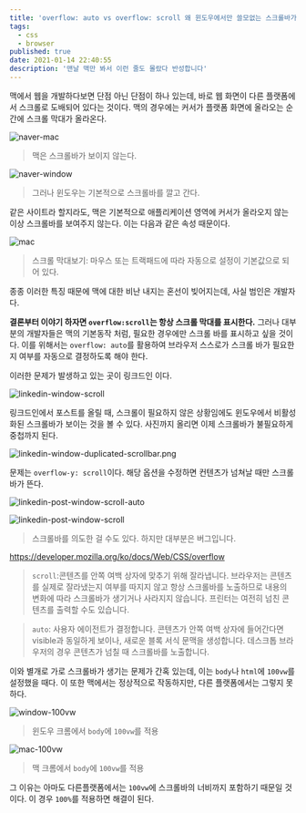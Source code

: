 ```yaml
---
title: 'overflow: auto vs overflow: scroll 왜 윈도우에서만 쓸모없는 스크롤바가 노출될까'
tags:
  - css
  - browser
published: true
date: 2021-01-14 22:40:55
description: '맨날 맥만 봐서 이런 줄도 몰랐다 반성합니다'
---
```


맥에서 웹을 개발하다보면 단점 아닌 단점이 하나 있는데, 바로 웹 화면이 다른 플랫폼에서 스크롤로 도배되어 있다는 것이다. 맥의 경우에는 커서가 플랫폼 화면에 올라오는 순간에 스크롤 막대가 올라온다.

![naver-mac](./naver-mac.png)

> 맥은 스크롤바가 보이지 않는다.

![naver-window](./naver-window.png)

> 그러나 윈도우는 기본적으로 스크롤바를 깔고 간다.

같은 사이트라 할지라도, 맥은 기본적으로 애플리케이션 영역에 커서가 올라오지 않는 이상 스크롤바를 보여주지 않는다. 이는 다음과 같은 속성 때문이다.

![mac](./mac-scroll-preference.png)

> 스크롤 막대보기: 마우스 또는 트랙패드에 따라 자동으로 설정이 기본값으로 되어 있다.

종종 이러한 특징 때문에 맥에 대한 비난 내지는 혼선이 빚어지는데, 사실 범인은 개발자다.

**결론부터 이야기 하자면 `overflow:scroll`는 항상 스크롤 막대를 표시한다.** 그러나 대부분의 개발자들은 맥의 기본동작 처럼, 필요한 경우에만 스크롤 바를 표시하고 싶을 것이다. 이를 위해서는 `overflow: auto`를 활용하여 브라우저 스스로가 스크롤 바가 필요한지 여부를 자동으로 결정하도록 해야 한다.

이러한 문제가 발생하고 있는 곳이 링크드인 이다.

![linkedin-window-scroll](./linkedin-window-scrollbar.png)

링크드인에서 포스트를 올릴 때, 스크롤이 필요하지 않은 상황임에도 윈도우에서 비활성화된 스크롤바가 보이는 것을 볼 수 있다. 사진까지 올리면 이제 스크롤바가 불필요하게 중첩까지 된다.

![linkedin-window-duplicated-scrollbar.png](./linkedin-window-duplicated-scrollbar.png)

문제는 `overflow-y: scroll`이다. 해당 옵션을 수정하면 컨텐츠가 넘쳐날 때만 스크롤 바가 뜬다.

![linkedin-post-window-scroll-auto](./linkedin-post-window-scroll-auto.png)

![linkedin-post-window-scroll](./linkedin-post-window-scroll.png)

> 스크롤바를 의도한 걸 수도 있다. 하지만 대부분은 버그입니다.

https://developer.mozilla.org/ko/docs/Web/CSS/overflow

> `scroll`:콘텐츠를 안쪽 여백 상자에 맞추기 위해 잘라냅니다. 브라우저는 콘텐츠를 실제로 잘라냈는지 여부를 따지지 않고 항상 스크롤바를 노출하므로 내용의 변화에 따라 스크롤바가 생기거나 사라지지 않습니다. 프린터는 여전히 넘친 콘텐츠를 출력할 수도 있습니다.

> `auto`: 사용자 에이전트가 결정합니다. 콘텐츠가 안쪽 여백 상자에 들어간다면 visible과 동일하게 보이나, 새로운 블록 서식 문맥을 생성합니다. 데스크톱 브라우저의 경우 콘텐츠가 넘칠 때 스크롤바를 노출합니다.

이와 별개로 가로 스크롤바가 생기는 문제가 간혹 있는데, 이는 `body`나 `html`에 `100vw`를 설정했을 때다. 이 또한 맥에서는 정상적으로 작동하지만, 다른 플랫폼에서는 그렇지 못하다.

![window-100vw](./window-100vw.png)

> 윈도우 크롬에서 `body`에 `100vw`를 적용

![mac-100vw](./mac-100vw.png)

> 맥 크롬에서 `body`에 `100vw`를 적용

그 이유는 아마도 다른플랫폼에서는 `100vw`에 스크롤바의 너비까지 포함하기 때문일 것이다. 이 경우 `100%`를 적용하면 해결이 된다.
